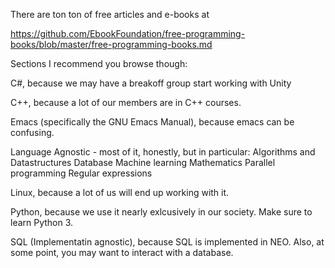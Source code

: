 There are ton ton of free articles and e-books at

https://github.com/EbookFoundation/free-programming-books/blob/master/free-programming-books.md

Sections I recommend you browse though:

C#, because we may have a breakoff group start working with Unity

C++, because a lot of our members are in C++ courses.

Emacs (specifically the GNU Emacs Manual), because emacs can be confusing.

Language Agnostic - most of it, honestly, but in particular:
	Algorithms and Datastructures
	Database
	Machine learning
	Mathematics
	Parallel programming
	Regular expressions
	
Linux, because a lot of us will end up working with it.

Python, because we use it nearly exlcusively in our society. Make sure to learn Python 3.

SQL (Implementatin agnostic), because SQL is implemented in NEO. Also, at some point, you may want to interact with a database.